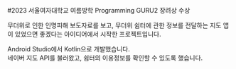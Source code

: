 #2023 서울여자대학교 여름방학 Programming GURU2 장려상 수상

무더위로 인한 인명피해 보도자료를 보고, 무더위 쉼터에 관한 정보를 전달하는 지도 앱이 있었으면 좋겠다는 아이디어에서 시작한 프로젝트입니다.

Android Studio에서 Kotlin으로 개발했습니다.
</br>
네이버 지도 API를 불러왔고, 쉼터의 이용정보를 확인할 수 있도록 했습니다.


